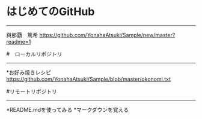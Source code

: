 # はじめてのGitHub
*****
與那覇　篤希
https://github.com/YonahaAtsuki/Sample/new/master?readme=1

#　ローカルリポジトリ
*****
*お好み焼きレシピ
 https://github.com/YonahaAtsuki/Sample/blob/master/okonomi.txt

#リモートリポジトリ
*****
*README.mdを使ってみる
*マークダウンを覚える